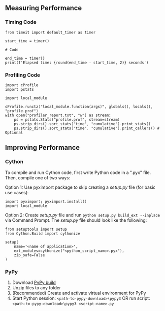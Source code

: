 ## Measuring Performance

### Timing Code
```
from timeit import default_timer as timer

start_time = timer()

# Code

end_time = timer()
print(f'Elapsed time: {round(end_time - start_time, 2)} seconds')
```

### Profiling Code

```
import cProfile
import pstats

import local_module

cProfile.runctz("local_module.function(args)", globals(), locals(), "profile.prof")
with open("profiler_report.txt", "w") as stream:
    ps = pstats.Stats("profile.prof", stream=stream)
    ps.strip_dirs().sort_stats("time", "cumulative").print_stats()
    ps.strip_dirs().sort_stats("time", "cumulative").print_callers() # Optional
```

## Improving Performance

### Cython

To compile and run Cython code, first write Python code in a ".pyx" file. Then, compile one of two ways:

Option 1: Use pyximport package to skip creating a *setup.py* file (for basic use cases):
```
import pyximport; pyximport.install()
import local_module
```

Option 2: Create *setup.py* file and run `python setup.py build_ext --inplace` via Command Prompt. The *setup.py* file should look like the following:
```
from setuptools import setup
from Cython.Build import cythonize

setup(
    name='<name of application>',
    ext_modules=cythonize("<python_script_name>.pyx"),
    zip_safe=False
)
```

### PyPy

1. Download [PyPy build](https://www.pypy.org/) 
2. Unzip files to any folder
3. (Recommended) Create and activate virtual environment for PyPy
4. Start Python session: `<path-to-pypy-download>\pypy3` OR run script: `<path-to-pypy-download>\pypy3 <script-name>.py`
